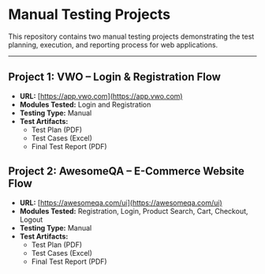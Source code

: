 # Manual Testing Projects

This repository contains two manual testing projects demonstrating the test planning, execution, and reporting process for web applications.

---

##  Project 1: VWO – Login & Registration Flow

- **URL:** [https://app.vwo.com](https://app.vwo.com)
- **Modules Tested:** Login and Registration
- **Testing Type:** Manual
- **Test Artifacts:**
  - Test Plan (PDF)
  - Test Cases (Excel)
  - Final Test Report (PDF)

## Project 2: AwesomeQA – E-Commerce Website Flow

- **URL:** [https://awesomeqa.com/ui](https://awesomeqa.com/ui)
- **Modules Tested:** Registration, Login, Product Search, Cart, Checkout, Logout
- **Testing Type:** Manual
- **Test Artifacts:**
  - Test Plan (PDF)
  - Test Cases (Excel)
  - Final Test Report (PDF)



